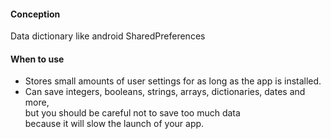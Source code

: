 #### Conception  
Data dictionary like android SharedPreferences  

#### When to use
- Stores small amounts of user settings for as long as the app is installed.  
- Can save integers, booleans, strings, arrays, dictionaries, dates and more,  
but you should be careful not to save too much data  
because it will slow the launch of your app.  
